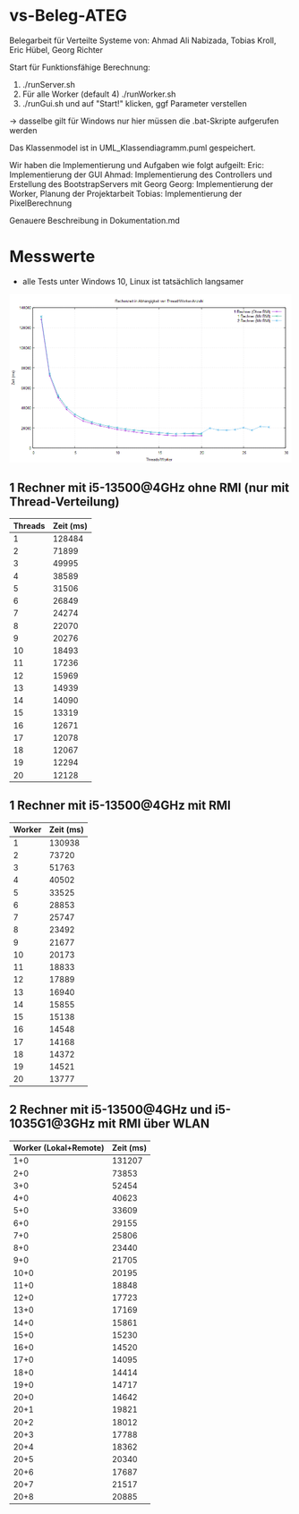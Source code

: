 # vs-Beleg-ATEG
Belegarbeit für Verteilte Systeme von: Ahmad Ali Nabizada, Tobias Kroll, Eric Hübel, Georg Richter

Start für Funktionsfähige Berechnung:
1. ./runServer.sh 
2. Für alle Worker (default 4) ./runWorker.sh <Adresse des Servers>
3. ./runGui.sh und auf "Start!" klicken, ggf Parameter verstellen

-> dasselbe gilt für Windows nur hier müssen die .bat-Skripte aufgerufen werden


Das Klassenmodel ist in UML_Klassendiagramm.puml gespeichert.

Wir haben die Implementierung und Aufgaben wie folgt aufgeilt:
Eric: Implementierung der GUI
Ahmad: Implementierung des Controllers und Erstellung des BootstrapServers mit Georg
Georg: Implementierung der Worker, Planung der Projektarbeit
Tobias: Implementierung der PixelBerechnung

Genauere Beschreibung in Dokumentation.md

# Messwerte

- alle Tests unter Windows 10, Linux ist tatsächlich langsamer

![Plot](plot/speed.png)

## 1 Rechner mit i5-13500@4GHz **ohne RMI** (nur mit Thread-Verteilung)

| Threads | Zeit (ms) |
|---------|-----------|
| 1       | 128484    |
| 2       | 71899     |
| 3       | 49995     |
| 4       | 38589     |
| 5       | 31506     |
| 6       | 26849     |
| 7       | 24274     |
| 8       | 22070     |
| 9       | 20276     |
| 10      | 18493     |
| 11      | 17236     |
| 12      | 15969     |
| 13      | 14939     |
| 14      | 14090     |
| 15      | 13319     |
| 16      | 12671     |
| 17      | 12078     |
| 18      | 12067     |
| 19      | 12294     |
| 20      | 12128     |

## 1 Rechner mit i5-13500@4GHz **mit RMI**

| Worker  | Zeit (ms) |
|---------|-----------|
| 1       | 130938    |
| 2       | 73720     |
| 3       | 51763     |
| 4       | 40502     |
| 5       | 33525     |
| 6       | 28853     |
| 7       | 25747     |
| 8       | 23492     |
| 9       | 21677     |
| 10      | 20173     |
| 11      | 18833     |
| 12      | 17889     |
| 13      | 16940     |
| 14      | 15855     |
| 15      | 15138     |
| 16      | 14548     |
| 17      | 14168     |
| 18      | 14372     |
| 19      | 14521     |
| 20      | 13777     |

## 2 Rechner mit i5-13500@4GHz und i5-1035G1@3GHz **mit RMI über WLAN**

| Worker (Lokal+Remote)  | Zeit (ms) |
|------------------------|-----------|
| 1+0                    | 131207    |
| 2+0                    | 73853     |
| 3+0                    | 52454     |
| 4+0                    | 40623     |
| 5+0                    | 33609     |
| 6+0                    | 29155     |
| 7+0                    | 25806     |
| 8+0                    | 23440     |
| 9+0                    | 21705     |
| 10+0                   | 20195     |
| 11+0                   | 18848     |
| 12+0                   | 17723     |
| 13+0                   | 17169     |
| 14+0                   | 15861     |
| 15+0                   | 15230     |
| 16+0                   | 14520     |
| 17+0                   | 14095     |
| 18+0                   | 14414     |
| 19+0                   | 14717     |
| 20+0                   | 14642     |
| 20+1                   | 19821     |
| 20+2                   | 18012     |
| 20+3                   | 17788     |
| 20+4                   | 18362     |
| 20+5                   | 20340     |
| 20+6                   | 17687     |
| 20+7                   | 21517     |
| 20+8                   | 20885     |